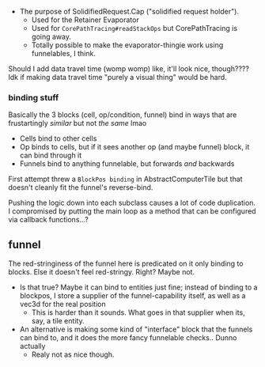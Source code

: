* The purpose of SolidifiedRequest.Cap ("solidified request holder").
  * Used for the Retainer Evaporator
  * Used for `CorePathTracing#readStackOps` but CorePathTracing is going away.
  * Totally possible to make the evaporator-thingie work using funnelables, I think.

Should I add data travel time (womp womp) like, it'll look nice, though???? Idk if making data travel time "purely a visual thing" would be hard.

### binding stuff

Basically the 3 blocks (cell, op/condition, funnel) bind in ways that are frustartingly *similar* but not *the same* lmao

* Cells bind to other cells
* Op binds to cells, but if it sees another op (and maybe funnel) block, it can bind through it
* Funnels bind to anything funnelable, but forwards *and* backwards

First attempt threw a `BlockPos binding` in AbstractComputerTile but that doesn't cleanly fit the funnel's reverse-bind.

Pushing the logic down into each subclass causes a lot of code duplication. I compromised by putting the main loop as a method that can be configured via callback functions...?

## funnel

The red-stringiness of the funnel here is predicated on it only binding to blocks. Else it doesn't feel red-stringy. Right? Maybe not.

* Is that true? Maybe it can bind to entities just fine; instead of binding to a blockpos, I store a supplier of the funnel-capability itself, as well as a vec3d for the real position
  * This is harder than it sounds. What goes in that supplier<rhodofunnelable> when its, say, a tile entity.
* An alternative is making some kind of "interface" block that the funnels can bind to, and it does the more fancy funnelable checks.. Dunno actually
  * Realy not as nice though.